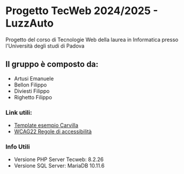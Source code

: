 # Progetto TecWeb 2024/2025 - LuzzAuto
Progetto del corso di Tecnologie Web della laurea in Informatica presso l'Università degli studi di Padova
## Il gruppo è composto da:
- Artusi Emanuele
- Bellon Filippo
- Diviesti Filippo
- Righetto Filippo
### Link utili:
- [Template esempio Carvilla](https://demo.themesine.com/carvilla/)
- [WCAG22 Regole di accessibilità](https://www.w3.org/WAI/WCAG22/quickref/)

### Info Utili
- Versione PHP Server Tecweb: 8.2.26
- Versione SQL Server: MariaDB 10.11.6